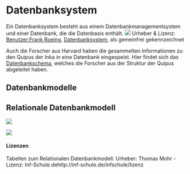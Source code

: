 # Datenbanksystem

Ein Datenbanksystem besteht aus einem Datenbankmanagementsystem und einer Datenbank, die die Datenbasis enthält.
![](https://upload.wikimedia.org/wikipedia/de/thumb/f/f3/Datenbanksystem.svg/800px-Datenbanksystem.svg.png)
Urheber & Lizenz: <a href="/wiki/Benutzer:Frank_Roeing">Benutzer:Frank Roeing</a>, <a href="https://de.wikipedia.org/wiki/File:Datenbanksystem.svg">Datenbanksystem</a>, als gemeinfrei gekennzeichnet

Auch die Forscher aus Harvard haben die gesammelten Informationen zu den Quipus der Inka in eine Datenbank eingespeist. Hier findet sich das [Datenbankschema](http://khipukamayuq.fas.harvard.edu/ProjectDescrERD.html), welches die Forscher aus der Struktur der Quipus abgeleitet haben.

## Datenbankmodelle

## Relationale Datenbankmodell
![](http://www.inf-schule.de/content/1-information/4-datenbanksysteme/1-terra/1-relationaledb/2-konzept_tabelle/begriffe_tabelle.svg)

![](http://www.inf-schule.de/content/1-information/4-datenbanksysteme/1-terra/1-relationaledb/2-konzept_tabelle/nicht_atomare_werte.svg)

#### Lizenzen
Tabellen zum Relationalen Datenbankmodell: Urheber: Thomas Mohr - Lizenz: Inf-Schule.dehttp://inf-schule.de/infschule/lizenz